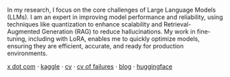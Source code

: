In my research, I focus on the core challenges of Large Language Models (LLMs). I am an expert in improving model performance and reliability, using techniques like quantization to enhance scalability and Retrieval-Augmented Generation (RAG) to reduce hallucinations. My work in fine-tuning, including with LoRA, enables me to quickly optimize models, ensuring they are efficient, accurate, and ready for production environments.

[x dot com](https://x.com/CllTheCoder) ⋅ [kaggle](https://www.kaggle.com/carloscll) ⋅ [cv](https://drive.google.com/file/d/1rOAT7LlJDYMnf0Beh9Xpa7VKlH0ivbT_/view?usp=sharing) ⋅ [cv of failures](https://drive.google.com/file/d/1rUWMwI5iZlwFymLMd24yHOgO_NVNaEEH/view?usp=sharing) ⋅ [blog](https://cllspy.github.io/CllTorch-Blog/)  ⋅  [huggingface](https://huggingface.co/CASLL)
